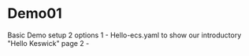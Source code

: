 # Demo01
Basic Demo setup
2 options
1 - Hello-ecs.yaml to show our introductory "Hello Keswick" page
2 - 
